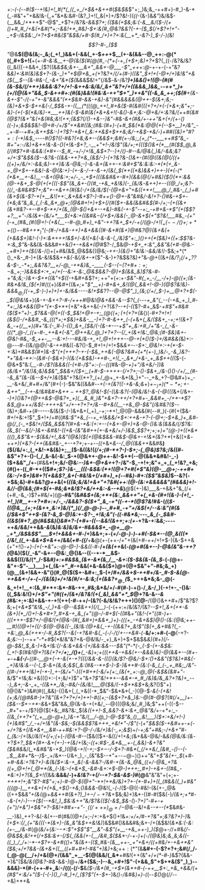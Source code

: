 +:-*(_-(_--#(*_$--+!&)+!_#(*(_((_+_/+$&+&++#_(_$&$&_$"+;_)&;&_-++#+)-#_)-&-*(_-#&"+"+&&!&-(_+"&*&:&#-(&?_)+!(_&(+)+/$?&!-)(_((_-(&-)&_&"_)&/&$-(__&&_/+*++$"-@$"_+$?+/&?&*-&&$$?+;($($&(+$&;&:(-_&__&/($-/(+()+#_#_/+&(+&#(*+;-&&!+*_#&)-$+:&(_#___@&?&_&?(-+-($_$(/_+$?+!+"-_+$-/&$&:_/+?+$+#&($"&$&/+#-$(#_/+)+?+:&(__+*_-&?-)_$-/-)(*&!_$$?-#-_($$"_@&__$(@&(&;-_&;(_+!_)&&+(-&&(_+-$_++_+$__(+-&(&&--@_++:-@(*((_#+$+!(__+(*+-_#_-&:&__+-@(&($(#(@(#_-(*+(-+_(+$+;&)+?+*$?(_((-/&?&/&?((_&(((-+&&+_($?((&*&$&;&+-__&+"_&&+-@___-$"_++*+:_@_-+-+-(-+"&?&*&)+:&#_(&)&$+?-(&-_)+"+$_@+&_+(*+?&?+*_/(/_+(#-)((&"_$+!+(-@+/+)&!&"+&($(__$--(&-#&-(_-&+"&*($(*&_&_&$&!+"(/&$_-_&-/&?_____)+)&&()+!(@-_(#(#(&-$&/(/+*+)&&&:&?+/+!-&++&:&/&/_&+"&?+/+((&&&_)&&_--++*_)+(+/(@(&+"&&_$_-&+__+#+:(#_(&)&*&!(#&:&*-++"_$+"_)++&"((-&_&_++;($(#__+(&-_&+-$"-/(-+"+-&"&&&"(*+$&#_-&*&-+&_)_-&"(#&&&_&&(@++-$(&+;&;-(&)+&+$-$++&(-/_$_$&-+-((__(*(((@_++!_#+&($-#(&_#(((_+?+/+(-(+&+;&"+;-*&)-(+(-$(*&/&)-*___++)&(-$-_&#(&(+&+&_+!(-_&()-&+;&:-@+_&/+:&?&/(++*_#(_&#(@$?(&+"&(+&(#&;&!(++;(&$?(/()-+&--)&"-*_#&-&_+_(#&/+_-++"&+_(+/(+_-()((__-)+;&$&$&!-@+#-/+/$"+*&#((&;(#&:(#+)-(+#_$_&(*&:_@_@(+(--$+__)+/&"_-_+-#--+#+;&++$&:-)+?$?-*&+(_&:+*&$+$++&;&/-+&$-*&/-)+#_#((&)+"_#$?+:($-*_)&$_----#()$?((-#&?(+&;&*--(&&$+;&#(+-/&;_(+_(*--___++#$"&_-__#+"+:-/&)+_&++!_&_-_&-*()(*+!&*-$+?_-__+"+!-/&!$"(*&/+;__+_((($()&+(*__(#($_$_@_&(/(#$?+#_-&&&:(*_#+--$_#_-+/-/+!&_&$+?--_)+/()-#--&/_@&(_)&/-&&;&?__+/+:$"&$&_($--&?&-((&&-++?+&_(&$_/-)-(+?&?&*-(_)_&+-(#(@((&(_@(/((_+((+)+/&/+:-&&;&)-++)&:&*-@&;-)-&-&+_(&++_-+:&#+*$"&:&:&:-*(*(+_&-+_@+$+-+&&!-&-@_(&:+)_-(+-*_&-/_-+*-_&-+/(_&(_$(*+((*&)&&+)++-)(*(-(*(*&*__+-&)__--&+(@&:+;+/-_-_+$+(((&*&#&+-#+)(&&(_@(/+#&)($()(*+:&&(@-+&+_$-@(+(+(*((-$$"(&_&+-()(#_-+&_+&!&)(-_(&/&-&++)+--((@_/+;&?-((/_-&#&#$?+;&"+-+&++(#(*&(-/+(&/&/_$(-(@+&+"+&((+*+!___@_/_#&-_(_)+#(&+$(_&-$?-*(+__&!(++:_&+&&+$?-)-#++()-@+-&"&#&/_-&!+?-_()_#&-+$+-(*&;&"&_&_(_(-&_&*_@+;(@&#+!+)+$+(_/(#($+-&&(&&#&$(#-/+;-(+_((&+(&+#&?-+-*-#+$-*+/+(&_(@-$()+&+--+&)-#&(-*+-$"--+:_-+#+&-*$"(+($$?+?__+"-/&(&*-(&/+*___$(+&:+*((&#&$-$(/+$+/&&(-_@-&+$(*+"$?&!___#&_-(+"(-+_(#&_(#(@+!-(+&(__--#-@_#+)_+&"-++?&+_$+/-+(/(@-/+!($_+(--/()+;+*+(()-$-#&+_$+*_)$"(-(#-/+&_&-++)+&+&&((#-_&_+#(&+)_@_#&?_@_)(___&+&(+(+&&$+)&!-(-)+:&*+++!&$_+_/-*&!(+&_(-&-_&-(_/&)$"+:_)()++(*($&)+((*+:_$$?&-+:&_$"_&-&&(&-&&&#++&_()+-+&&*(@_#$?-/_$&*_@-+_$+_+:&"_&&"&(+#-@&:-_+#+)++($(/&*-/()+(+#&(&$_@&$&((@&;_-++-)(*&*()+"&!&:-&&/&!_/-$&;+*(*()_+&-_#-)+(&-&!&$&+_+&(-_&(_/&*+*-*_($"-&-)+?&$&?&)+"&_-@_+((&*+(&/$?_)(/+_+?$?&_-$-_-*+;_&&?&?__+/-@_-+*&)&_-____(-$--($-($?+#_$+:+;-$&___+;-)&&&$+:+_+/+(--&:+-&:_@&$_&&?-@_)+$(&&_&)$?&*-#-*+"&;&;-)&+-$+*((&"+$((-*+&_#+&_$$?+;++$"+(+:+*-$&"-#(_+_-/__-/+)-@((+;(&-#&*&!&_($_(+)_#(*((+)_(&#_+((&*+;+"$"__+)-#+&+_&!(@(_&&+!-@-)(@$?&!&)-&_&&$_@_/($_(-+_$-)-)+)+)+-&/&&----&!+$&*$?$?-_-@-@$"_)_(&;(/+/_$-)+__@+?+$(-_$(@&!&_+)(_&-+-&++?-#-/+++#_@&!_@&+&&-*&*--$?(_(---+_&"(_--(-+&_+_)_#-*+:_)&*&&(@+"(*-$+*_+(+&"+&++&(-/+?(_&?--+(-((_$?-#+_&$-*+#$"+#&#($($+"+)-_$?&&-@(+((-$_$&!_+_@+-+;_$(@((+;(+(+$?+(&*()(*-#+?+!+!(_&$()-/+&&#_-&_(((*+;+$&)+&&-__-)+?-#-&+_+_(*-_(+_&+*(_&*_/($&+_-+;+!(&+?&_-+(/__+)(#+"&:(-_#-)-(()_&+_($&/(-(&-*---_+*$"+_&:+#_/+"&-_(_-&-(((*_@-/_((+-#-_++&*(-&"_@++&/_@_)+?+?--(/_+(&+!&:_@&;(#-$&)&+-@&!-#&_-$_++-__--&:+!---#&/&-+_+!_@+!+++--@-+(*()($-)+/&#&&(*&)+:-@---#-_((&/_@_@(-&-++_#&((_-_&?()-$_#+!+/+!+$&*_&+_-*-*-$+:_@&!+:-+(*-$-*+:&)+#&*&$(#+)&-$"_(+(+++?_-+-(-_$&_++&(-@&?&#+(+*(+-)_)&/-_-&_)&?-*+"&&-*+:-(&#-(-$&_+)-)(_&:(+&$&)-++#-_+!(_-_&*_/+&-_+_&$++_((*($-(-@&*$"&:(*__-#-/$?(&&&((-(+#-/$"+:-(--(*_((#_&-@-*+)+"_/&+&/-)_)&(&/&_+"_/&!_)&;&)&$&"_$&&+/($+;_(+#-$-++++-(/+?+;-_()-$&+_/&-()()-/+/__(#--&_&"(&-(&--$+/+)&*($&"+?&((*+?_(+/_@+_+-&*(&_)+"--_+&_+?-@&#+)+_-__-&+&/_#+#+/&"(#+(-)-$&"&((&&#-_-+(-+(&?((-+&-&;&_+)_$+-_)+)(*-*+;+$-*&++"__(-+-&!&#&#+&+$+-+$+*$?_@&!-$(-(_(_&:&?(-(@&/&!-&-(-@(((_&+(/&+-*-)+)()&?_+(@++&$-@&?+_+)(__&_#_)&"+&+?-++/+?+#+-_&&#+_-/+*-*$?&$_@+++/&$(-++++&"+/+-+?+?+/&--#+&(_(__-+&_@-$&"(/&#&?($-*-(&)+;&#-+(#-----&(&($-/-)&+&+(_+)_-+;-*+!_@(@-&&&(#(--#_)(-(#(+($&-_#+!_+&:+!$"_$+!+/+#((___#&:$"+&_(--+_+!&&&/+$+:++&-+?-(-@+;-$+&_)+_&#-@(/_(-_+$&!+/($&_&$&?(#+&-*&:_(+:_+--(+&+-@+)__+&-@-(_)&:&(&&&/(/$?&:(&_$(--&(/-)&+-_&#&!_-((+&-(&"_&_#++(+-&_+&/+/-)&$_$$?+;+;+)+"(@-)+((*&*((()_&$"&+-$(&&/+!_&&"(@&)($(+(@&$&&-#&$-@&+_-+!&*(___&?+*_(+&((+*&*-++*+)(+&?-(++(&&#&-_+--+?+;+-+--((*+&+*&--/_@((&&+*+&&#&__)($(/&/+:_(_+&!-*&(&)+;__($-&((&!(_(/+;(#-*+?-)-$+;-(_@&)$?&;_/&((#-&$"+?+-()-(_/_&-&(-&:_$-+(@&*+-_@++-_&!-$+*(--@(&&*&#&!-_-)($+&&"_/+-__(#&&__+!+;&/-@&:_--)&*-@+&+_+?-/&"-$_-+!+;&"+_+_(_+!&?_+&;(#()+-((_#-*+(($_#+;$?-)&-__(((-&$&:(*+!(@+?+#(+$"&)(@-__@+;-++#+(&:-/+$+)&#+?(+&&$?_&+(-#&!&+(/+#+)_+(--#&)-#+:($$"&$&)_$--&?(-+$&;&)-#+&&?_@++_&(+(*((&;&/&!+&+"+?&#(++:(@-(&:+&_&&&&"(#&&&)+!_-&/_/-@(&&;(#+$(+-#&;&*&!$?+_&/++&:-&--+*_&_)___@_$(+-)&)___&-+&&+"&_(/+(+#_-&_-)$?_+_#&/+)(@__-#&"(&_#&$+(&;+*+(&:_&&++"+(_+&-(#+!(&-)-(+!_-+!_)(#__+-+?+#+:+/-_-/&&&?-$($+"_&_-+*((-+-*(@$?&!_#_&-_(_(_(*_$-((@&__(+;+(&++_&:+)&/(*_)(/_@-@-)--_#+#_-+"+/&$(_+/--&:&"(#(&(/_$&+$"++_$-(&?-&_$-@_)&:+_-_$?-_+!&;&"(-((-#&*&;---_&_(-_$&#-_((&$(#+?_@(#&$&)(____)&#+?-_(_+#+-((-_-&&!(&+_+;+:(+-*+?&-+:&_&;_--_--_++_&/&&_/++&&-_&_(&_)&:&)&/&+-#&&&$+_-@+__@-_+*_/&$&$$"___$+!+&&&+-_#-/+)&&+;+-(_+/-@-)-)-+_#_(-$&*--(@_&(((*(/&!_((_+-&&+$+&+_+/&&(_+#-((/___+__&__@(+-(+$+$-/+"+(&(+#-++/+!+$-)(&-$++&(+"+!()_-+)-(+(-*&"+:-@-@-)-&&((_-#-__/+_(&(++_&(_-(@+#(&+--)-@&(&"&*-++?(*_@&)($(/_-&"-&+--@&:_@()&--((--+-*__&$-&&$(((/&/(*_/-$&#_)+:+#&$&_(&+-&*(&_/__-&+:($-$&(&-(&_$_-(_-(_@+-&"+-$"-__)___)+(_(&-+"_#-+&&(+&-&&($+)_@_+(@+$&"+"-#&;&_+)(@__(&+!&&+-&"()(#_@($($+-&#+:_$-(+/_#+/&&+$-++#+/&-_#-$-&(@-++&&*-/+-($-/($&(&)+/+!&(_#_/+-&:&;(+(&&?+$_@_-($_$_+++&*&;&-_@(-&_+!+!__+:(&_#+*+:&*-#&-++_#&;&*&/+/-#(#-)-+()-/_&-/_)(-+!+-_-()&:((_$&:&!()+/_+$"+"(#((+/(&+/&?&!(+(_&)_&&"+*_$_@+?&-&-_-&(_#&:+;+:&)+&&-+-+!(++(-#-++/-(&?(-&/&!&?+$+$+)()(@-__/(@()&++#+/$"&?$?&;+(_+&*$"&!&_-/_)+&-@--&$&++)(/(__)-_(-(++:+/&(&?_/_(&?_--$+!_&+(+*-&(&+)(*_/()+!-&+#+?_#+&-+_&_(+"(@-/-#+$(-((_#&*+"(_&!-(+"(_(#-)+-((_(+++-_$$?+/-@&!(*(@&-(#(_&#+)+&&*_)+)-(((+_-+&+&$_)_@()-(&:(@&;++-__#_)(_(@+!+((/-$(@-@&((-_(&!&:(@+&(_-+-((&&?+_&!$"($(+_&+#&?(_-+&:_@_&(++*-/-#_&$?(_-_-&(-+?&#-&(_-(-/-/(*_/+--+&#-(-___&/+:+#-(-@__(-+?-*&;&:-*-)--+_+"-*+#_$(*&!&"&?+&-@&!&/-_+)_&+)+$+$&$&*&)(#+)(/-@-$&!_$_&-)+*&*+!&:(/_-&:_&+&&-(_+/&_&:&&---$&"(*-*(-_(-$-(+-&$&:(_+!-$(#&!_@+?(&(+$?+$_/__+;_/()+__(_-&)+;+((*(*++&-_+&&(+--&&&)&)-@(&&_+-_-(#+-+-+___&(-/-__((#-__@+(-_+-&(+-+?(((/&&-&-((_()_(&/$?-@&/-$+:()+&&"(_$?&)+#&(-_+)&!&:&--(-(_$-&+(&;&;&$(_&:(#&--*+$-)-$-)&*+#-(&:(-&_(_(-_+_#&;_/&"-((#-/+*+!&)+(-*-)_+-(&/+"-)((+#+*(-&/+(+:_(&(+_+:-@_@(-&$&(&#+"-*&/$"+!&;&:+&((()+:-(+;&/+)$"+"&_+?$"&!+*+--&&*-*_#_/&)&/&_&?+?&)+_---)_&+;-&-_+_-((&+*_/&;-#&/-(&/&!___@($&/(-+$+*&$_+&;&?()$"+)(@()&"+)&#(#((_&&)-(()&+(_(_+&((-*_$&"-$&*&*(_-)(@-$-*&(-(___+&!_(+;&/(@_#&#-)+?&"(&+?+?+/+)+_+!-#((+;-(&$+?+&_)&:-@(#-@$?(#(/+__)+*_-($&--$+$-$+*-&_&+$&"&&_@(&-&-+(+&/_--@(((@&;&/_#_)&;$"++(-((-$--_#+"+-+/$?(@($(+&;_#&?&:_$(*&((++!-$_&&?-&+:&+_@&"&/+-+*+:_-((&_(++?+"(_+__@-@+)_)&-+"&/(__/-@_)-@-$$"&_()__&!___)($+:+&_/+!-)_(+)&#$"_/_-+/+!&"(&-$&;-$(&&$$?&+++_+&!+"-/$"(*-(+"_$&$($-+&#++-+(-+/+?&+(/&*&+__&#-++#&:+?-@-/-/&/+)&(-_+;&$_)+/-_+;&"+#&;-/+&+"_#-*(_(*&:-/+(&/_/&!(+(/+;(_+(-/_@&-_#--($&(($+-&((/+!+_&;(_&+&&-@&/-&_&(@&/&:(&_-+?_$+?_$&+(#+-&+(+-)-*+(&*_/+(&;-_((+:_#_$-_&*&__+-(_&&)-&+?&"($&#&_&/(*_+&#&"&-+*_$_)(@&-+!(-+;-$+$-$-/-$+?-#&*(_(/++&/_(&#_-()--(-_$__&#+*_&--_)_$-_+/&*--(/&+_)_-_(&"&$--+"+--$-@-)()+$+"&"_+$"&(+-_$_(+*_#_-+#-&&:+?&?+)-&(*&*($+:&-+_&(-&-&&?-/&#-+(&-&_@&_((+/-@&_+?&((+_@+!+(_@+*(&_(-)&:-(+&+$_-&#-&+:+$-@-)+++;_#+)-+&+-((#&_-*&:+)+?(&_$+!(*(&&:__&&&/-)+_&!&?-+(/--+?-$&-&$-)_#(@__&"&"&"+(+;+_-++*+!+;&"$?-#$"+;+)-#-@-$(@+"-*+!+*&/&)+?+-(*-#+)+((_(#&&((_)+#&"(((@-)__++&+(+(+&_+$()-+&;()&&&-_@&!(*_-(*-/($-@((-#&!-(&(+-_@&((++$&_&"+*(*&(_@+*&_&++#(&+?_)_)+$-/-+$?&*+$&;&)+)&*-((#-#($&(-)_/(&+;+*_#--___&-(+/-)--_+($(--*&!_)_$&:&++"&/$?&(($(-&$_$&-_(_)-*$?+)$"-#+-+(+"_)_/+_&"_)+$&"+?-$&!+#_#+-+"-$__-((/+++)_@+/-$_@&*--&!+_&--+--(*_$&#&-__-)&)_++?-&(-&(+--#(#&((@+/+;-/+:+&+$()+!&_+:+/+/_#-_+?&"+;&?&?+)-)_&_(+$+:(/_(+"&(((-*(&+)-(&_&"&$++&!&)_)&$&#()&&&#&;&+-/+(&$&!(_&*&:(-&:(+-__/&_-#(@(*&/+*(_&:-$-$+:$"+$$"$"__&"_-_&$"(+__-+&_++-)_)($_@+_-/_/+#&*(/-@&$&;&!+*(/+$&:&_+-(/_$(_(&&(+-(__/&#_$($&*-/-+-)+(-/(@&)&;&_&;&((-((_)_/_/+:-*-+$?+_-&+#((_)+"&(&+-(($_#&-(&__++-_+"+&+/((+#&/+-+&+*&"($&;+/+?&&-(&$+$&+((__((+#+#+!-#&"+)&)+*&;+$+:(*$"(&__&#+-(-$?+?+;&#(/_/-(_@-@(__/+/+&(@+/(&&"_+__-$(@(&&/(_&*__+#&!(++(&"+/_+(*-#-)_&$?(&&-+)&"($&/_&(@&?-#&-_&_&-)_@+/__&+($&;-)--&_+#+!$"-(+&&_$"+$+*&($"_)_)--&&&)-*(#-(++-#+_&:-/(((-(/-$__&_($-/&*(#_-+$+(&*+#-$($-++__$+:_+&_+&&/(+(#$"+:&/+"($-(-(-)()_/-#_)+/_($?$"(+-$_+-)&_()-/&#&)+)-(_(--_$()_@(/_/--_+&)+*+&
